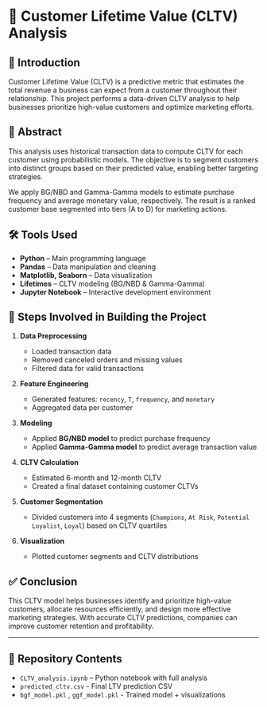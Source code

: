 # 🧮 Customer Lifetime Value (CLTV) Analysis

## 📌 Introduction
Customer Lifetime Value (CLTV) is a predictive metric that estimates the total revenue a business can expect from a customer throughout their relationship. This project performs a data-driven CLTV analysis to help businesses prioritize high-value customers and optimize marketing efforts.

## 📄 Abstract
This analysis uses historical transaction data to compute CLTV for each customer using probabilistic models. The objective is to segment customers into distinct groups based on their predicted value, enabling better targeting strategies.

We apply BG/NBD and Gamma-Gamma models to estimate purchase frequency and average monetary value, respectively. The result is a ranked customer base segmented into tiers (A to D) for marketing actions.

## 🛠️ Tools Used
- **Python** – Main programming language
- **Pandas** – Data manipulation and cleaning
- **Matplotlib, Seaborn** – Data visualization
- **Lifetimes** – CLTV modeling (BG/NBD & Gamma-Gamma)
- **Jupyter Notebook** – Interactive development environment

## 🔧 Steps Involved in Building the Project

1. **Data Preprocessing**
   - Loaded transaction data
   - Removed canceled orders and missing values
   - Filtered data for valid transactions

2. **Feature Engineering**
   - Generated features: `recency`, `T`, `frequency`, and `monetary`
   - Aggregated data per customer

3. **Modeling**
   - Applied **BG/NBD model** to predict purchase frequency
   - Applied **Gamma-Gamma model** to predict average transaction value

4. **CLTV Calculation**
   - Estimated 6-month and 12-month CLTV
   - Created a final dataset containing customer CLTVs

5. **Customer Segmentation**
   - Divided customers into 4 segments (`Champions`, `At Risk`, `Potential Loyalist`, `Loyal`) based on CLTV quartiles

6. **Visualization**
   - Plotted customer segments and CLTV distributions

## ✅ Conclusion
This CLTV model helps businesses identify and prioritize high-value customers, allocate resources efficiently, and design more effective marketing strategies. With accurate CLTV predictions, companies can improve customer retention and profitability.

---

## 📂 Repository Contents

- `CLTV_analysis.ipynb` –  Python notebook with full analysis
- `predicted_cltv.csv` - Final LTV prediction CSV
- `bgf_model.pkl` , `ggf_model.pkl` -  Trained model + visualizations
  

